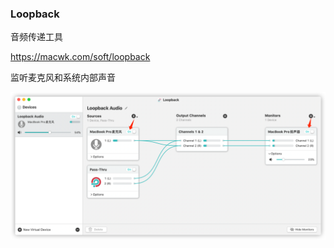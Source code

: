 ### Loopback

音频传递工具

https://macwk.com/soft/loopback

监听麦克风和系统内部声音

![loopback.png](images/loopback-voice.png)